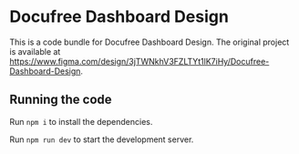 
  # Docufree Dashboard Design

  This is a code bundle for Docufree Dashboard Design. The original project is available at https://www.figma.com/design/3jTWNkhV3FZLTYt1lK7iHy/Docufree-Dashboard-Design.

  ## Running the code

  Run `npm i` to install the dependencies.

  Run `npm run dev` to start the development server.
  